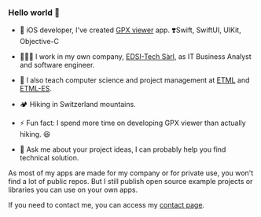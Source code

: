 ### Hello world 👋

- 📱 iOS developer, I've created [GPX viewer](https://apps.apple.com/ch/app/gpx-viewer/id1511582047) app. ❣️Swift, SwiftUI, UIKit, Objective-C

- 🧑🏻‍💻 I work in my own company, [EDSI-Tech Sàrl](https://edsi-tech.com), as IT Business Analyst and software engineer.
- 🎒 I also teach computer science and project management at [ETML](https://www.etml.ch/) and [ETML-ES](https://www.etml-es.ch/).
- 🏕 Hiking in Switzerland mountains.
- ⚡️ Fun fact: I spend more time on developing GPX viewer than actually hiking. 😆
- 💬 Ask me about your project ideas, I can probably help you find technical solution.

As most of my apps are made for my company or for private use, you won't find a lot of public repos. But I still publish open source example projects or libraries you can use on your own apps.

If you need to contact me, you can access my [contact page](https://contact.gander.family?locale=en).
